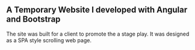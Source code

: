 ## A Temporary Website I developed with Angular and Bootstrap

The site was built for a client to promote the a stage play.
It was designed as a SPA style scrolling web page.
